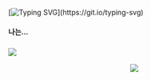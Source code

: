 [![Typing SVG](https://readme-typing-svg.herokuapp.com?color=FF3399&size=20&multiline=true&width=600&height=30&lines=Hello+world!)](https://git.io/typing-svg)
#### 나는...
### <a href="https://www.instagram.com/hlneung/"><img src="https://img.shields.io/badge/Instagram-E4405F?style=flat-square&logo=Instagram&logoColor=white&link=https://www.instagram.com/hlneung/"/></a>
 <p align="center">
 <img src="https://user-images.githubusercontent.com/80873447/162562497-3bd27638-6ca6-46fd-b8d7-17b6ceab98e3.gif"> 
 </p>
